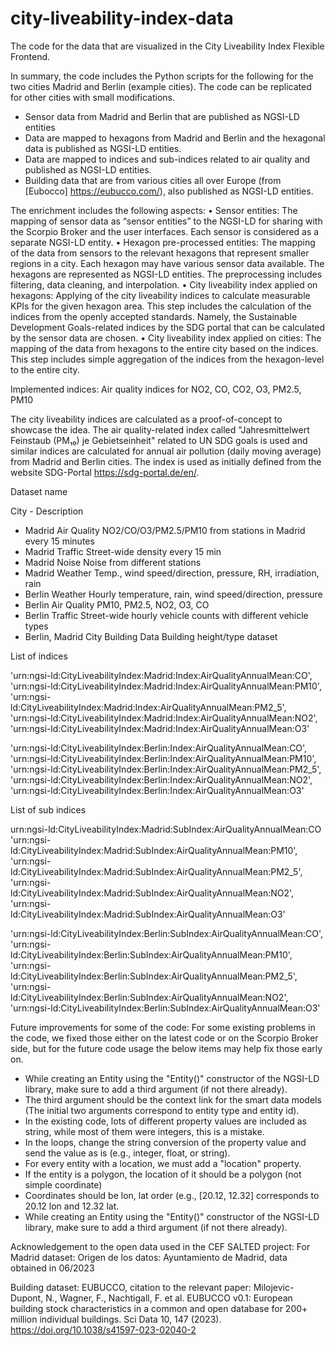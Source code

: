 # city-liveability-index-data
The code for the data that are visualized in the City Liveability Index Flexible Frontend. 

In summary, the code includes the Python scripts for the following for the two cities Madrid and Berlin (example cities). The code can be replicated for other cities with small modifications.
- Sensor data from Madrid and Berlin that are published as NGSI-LD entities
- Data are mapped to hexagons from Madrid and Berlin and the hexagonal data is published as NGSI-LD entities.
- Data are mapped to indices and sub-indices related to air quality and published as NGSI-LD entities.
- Building data that are from various cities all over Europe (from [Eubocco] https://eubucco.com/), also published as NGSI-LD entities.

The enrichment includes the following aspects:
•	Sensor entities: The mapping of sensor data as “sensor entities” to the NGSI-LD for sharing with the Scorpio Broker and the user interfaces. Each sensor is considered as a separate NGSI-LD entity.
•	Hexagon pre-processed entities: The mapping of the data from sensors to the relevant hexagons that represent smaller regions in a city. Each hexagon may have various sensor data available. The hexagons are represented as NGSI-LD entities. The preprocessing includes filtering, data cleaning, and interpolation.
•	City liveability index applied on hexagons: Applying of the city liveability indices to calculate measurable KPIs for the given hexagon area. This step includes the calculation of the indices from the openly accepted standards. Namely, the Sustainable Development Goals-related indices by the SDG portal  that can be calculated by the sensor data are chosen. 
•	City liveability index applied on cities: The mapping of the data from hexagons to the entire city based on the indices. This step includes simple aggregation of the indices from the hexagon-level to the entire city. 


Implemented indices: Air quality indices for NO2, CO, CO2, O3, PM2.5, PM10

The city liveability indices are calculated as a proof-of-concept to showcase the idea. The air quality-related index called "Jahresmittelwert Feinstaub (PM₁₀) je Gebietseinheit" related to UN SDG goals is used and similar indices are calculated for annual air pollution (daily moving average) from Madrid and Berlin cities. The index is used as initially defined from the website SDG-Portal https://sdg-portal.de/en/. 


Dataset name	

City - Description

- Madrid Air Quality	NO2/CO/O3/PM2.5/PM10 from stations in Madrid every 15 minutes	
- Madrid Traffic	Street-wide density every 15 min	
- Madrid Noise	Noise from different stations	
- Madrid Weather	Temp., wind speed/direction, pressure, RH, irradiation, rain	
- Berlin Weather	Hourly temperature, rain, wind speed/direction, pressure	
- Berlin Air Quality	PM10, PM2.5, NO2, O3,  CO	
- Berlin Traffic	Street-wide hourly vehicle counts with different vehicle types	
- Berlin, Madrid City Building Data	Building height/type dataset	

List of indices

'urn:ngsi-ld:CityLiveabilityIndex:Madrid:Index:AirQualityAnnualMean:CO',
 'urn:ngsi-ld:CityLiveabilityIndex:Madrid:Index:AirQualityAnnualMean:PM10',
 'urn:ngsi-ld:CityLiveabilityIndex:Madrid:Index:AirQualityAnnualMean:PM2_5',
 'urn:ngsi-ld:CityLiveabilityIndex:Madrid:Index:AirQualityAnnualMean:NO2',
 'urn:ngsi-ld:CityLiveabilityIndex:Madrid:Index:AirQualityAnnualMean:O3'

 'urn:ngsi-ld:CityLiveabilityIndex:Berlin:Index:AirQualityAnnualMean:CO',
 'urn:ngsi-ld:CityLiveabilityIndex:Berlin:Index:AirQualityAnnualMean:PM10',
 'urn:ngsi-ld:CityLiveabilityIndex:Berlin:Index:AirQualityAnnualMean:PM2_5',
 'urn:ngsi-ld:CityLiveabilityIndex:Berlin:Index:AirQualityAnnualMean:NO2',
 'urn:ngsi-ld:CityLiveabilityIndex:Berlin:Index:AirQualityAnnualMean:O3'

List of sub indices

 urn:ngsi-ld:CityLiveabilityIndex:Madrid:SubIndex:AirQualityAnnualMean:CO
  'urn:ngsi-ld:CityLiveabilityIndex:Madrid:SubIndex:AirQualityAnnualMean:PM10',
 'urn:ngsi-ld:CityLiveabilityIndex:Madrid:SubIndex:AirQualityAnnualMean:PM2_5',
 'urn:ngsi-ld:CityLiveabilityIndex:Madrid:SubIndex:AirQualityAnnualMean:NO2',
 'urn:ngsi-ld:CityLiveabilityIndex:Madrid:SubIndex:AirQualityAnnualMean:O3'

 'urn:ngsi-ld:CityLiveabilityIndex:Berlin:SubIndex:AirQualityAnnualMean:CO',
 'urn:ngsi-ld:CityLiveabilityIndex:Berlin:SubIndex:AirQualityAnnualMean:PM10',
 'urn:ngsi-ld:CityLiveabilityIndex:Berlin:SubIndex:AirQualityAnnualMean:PM2_5',
 'urn:ngsi-ld:CityLiveabilityIndex:Berlin:SubIndex:AirQualityAnnualMean:NO2',
 'urn:ngsi-ld:CityLiveabilityIndex:Berlin:SubIndex:AirQualityAnnualMean:O3'


 Future improvements for some of the code: 
For some existing problems in the code, we fixed those either on the latest code or on the Scorpio Broker side, but for the future code usage the below items may help fix those early on.

- While creating an Entity using the "Entity()" constructor of the NGSI-LD library, make sure to add a third argument (if not there already).
- The third argument should be the context link for the smart data models (The initial two arguments correspond to entity type and entity id).
- In the existing code, lots of different property values are included as string, while most of them were integers, this is a mistake. 
- In the loops, change the string conversion of the property value and send the value as is (e.g., integer, float, or string).
- For every entity with a location, we must add a "location" property.
- If the entity is a polygon, the location of it should be a polygon (not simple coordinate)
- Coordinates should be lon, lat order (e.g., [20.12, 12.32] corresponds to 20.12 lon and 12.32 lat.
- While creating an Entity using the "Entity()" constructor of the NGSI-LD library, make sure to add a third argument (if not there already).

Acknowledgement to the open data used in the CEF SALTED project: 
For Madrid dataset:
Origen de los datos: Ayuntamiento de Madrid, data obtained in 06/2023

Building dataset: EUBUCCO, citation to the relevant paper:
Milojevic-Dupont, N., Wagner, F., Nachtigall, F. et al. EUBUCCO v0.1: European building stock characteristics in a common and open database for 200+ million individual buildings. Sci Data 10, 147 (2023). https://doi.org/10.1038/s41597-023-02040-2

